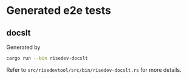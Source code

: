 # Generated e2e tests

## docslt

Generated by

```bash
cargo run --bin risedev-docslt
```

Refer to `src/risedevtool/src/bin/risedev-docslt.rs` for more details.

